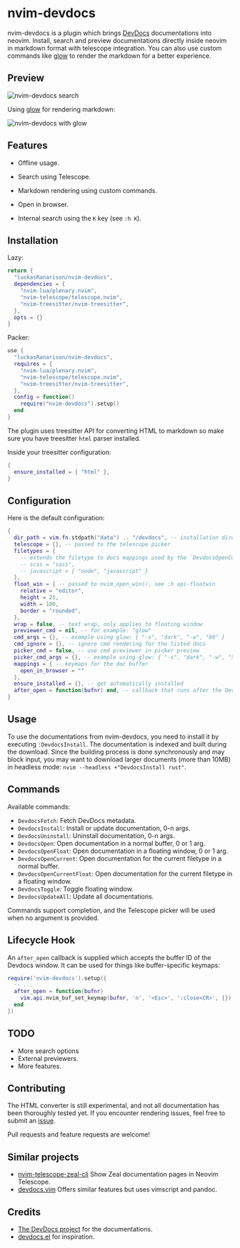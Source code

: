# nvim-devdocs

nvim-devdocs is a plugin which brings [DevDocs](https://devdocs.io) documentations into neovim. Install, search and preview documentations directly inside neovim in markdown format with telescope integration. You can also use custom commands like [glow](https://github.com/charmbracelet/glow) to render the markdown for a better experience.

## Preview

![nvim-devdocs search](./.github/preview.png)

Using [glow](https://github.com/charmbracelet/glow) for rendering markdown:

![nvim-devdocs with glow](./.github/preview-glow.png)

## Features

- Offline usage.

- Search using Telescope.

- Markdown rendering using custom commands.

- Open in browser.

- Internal search using the `K` key (see `:h K`).

## Installation

Lazy:

```lua
return {
  "luckasRanarison/nvim-devdocs",
  dependencies = {
    "nvim-lua/plenary.nvim",
    "nvim-telescope/telescope.nvim",
    "nvim-treesitter/nvim-treesitter",
  },
  opts = {}
}
```

Packer:

```lua
use {
  "luckasRanarison/nvim-devdocs",
  requires = {
    "nvim-lua/plenary.nvim",
    "nvim-telescope/telescope.nvim",
    "nvim-treesitter/nvim-treesitter",
  },
  config = function()
    require("nvim-devdocs").setup()
  end
}
```

The plugin uses treesitter API for converting HTML to markdown so make sure you have treesitter `html` parser installed.

Inside your treesitter configuration:

```lua
{
  ensure_installed = { "html" },
}
```

## Configuration

Here is the default configuration:

```lua
{
  dir_path = vim.fn.stdpath("data") .. "/devdocs", -- installation directory
  telescope = {}, -- passed to the telescope picker
  filetypes = {
    -- extends the filetype to docs mappings used by the `DevdocsOpenCurrent` command, the version doesn't have to be specified
    -- scss = "sass",
    -- javascript = { "node", "javascript" }
  },
  float_win = { -- passed to nvim_open_win(), see :h api-floatwin
    relative = "editor",
    height = 25,
    width = 100,
    border = "rounded",
  },
  wrap = false, -- text wrap, only applies to floating window
  previewer_cmd = nil, -- for example: "glow"
  cmd_args = {}, -- example using glow: { "-s", "dark", "-w", "80" }
  cmd_ignore = {}, -- ignore cmd rendering for the listed docs
  picker_cmd = false, -- use cmd previewer in picker preview
  picker_cmd_args = {}, -- example using glow: { "-s", "dark", "-w", "50" }
  mappings = { -- keymaps for the doc buffer
    open_in_browser = ""
  },
  ensure_installed = {}, -- get automatically installed
  after_open = function(bufnr) end, -- callback that runs after the Devdocs window is opened. Devdocs buffer ID will be passed in
}
```

## Usage

To use the documentations from nvim-devdocs, you need to install it by executing `:DevdocsInstall`. The documentation is indexed and built during the download. Since the building process is done synchronously and may block input, you may want to download larger documents (more than 10MB) in headless mode: `nvim --headless +"DevdocsInstall rust"`.

## Commands

Available commands:

- `DevdocsFetch`: Fetch DevDocs metadata.
- `DevdocsInstall`: Install or update documentation, 0-n args.
- `DevdocsUninstall`: Uninstall documentation, 0-n args.
- `DevdocsOpen`: Open documentation in a normal buffer, 0 or 1 arg.
- `DevdocsOpenFloat`: Open documentation in a floating window, 0 or 1 arg.
- `DevdocsOpenCurrent`: Open documentation for the current filetype in a normal buffer.
- `DevdocsOpenCurrentFloat`: Open documentation for the current filetype in a floating window.
- `DevdocsToggle`: Toggle floating window.
- `DevdocsUpdateAll`: Update all documentations.

Commands support completion, and the Telescope picker will be used when no argument is provided.

## Lifecycle Hook

An `after_open` callback is supplied which accepts the buffer ID of the Devdocs window. It can be used for things like buffer-specific keymaps:

```lua
require('nvim-devdocs').setup({
  -- ...
  after_open = function(bufnr)
    vim.api.nvim_buf_set_keymap(bufnr, 'n', '<Esc>', ':close<CR>', {})
  end
})
```

## TODO

- More search options
- External previewers.
- More features.

## Contributing

The HTML converter is still experimental, and not all documentation has been thoroughly tested yet. If you encounter rendering issues, feel free to submit an [issue](https://github.com/luckasRanarison/nvim-devdocs/issues).

Pull requests and feature requests are welcome!

## Similar projects

- [nvim-telescope-zeal-cli](https://gitlab.com/ivan-cukic/nvim-telescope-zeal-cli) Show Zeal documentation pages in Neovim Telescope.
- [devdocs.vim](https://github.com/girishji/devdocs.vim) Offers similar features but uses vimscript and pandoc.

## Credits

- [The DevDocs project](https://github.com/freeCodeCamp/devdocs) for the documentations.
- [devdocs.el](https://github.com/astoff/devdocs.el) for inspiration.
